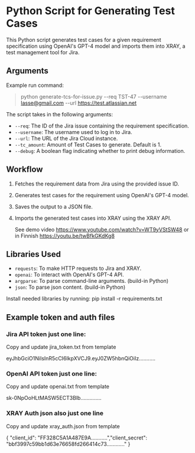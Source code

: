 # Python Script for Generating Test Cases

This Python script generates test cases for a given requirement specification using OpenAI's GPT-4 model and imports them into XRAY, a test management tool for Jira.

## Arguments

Example run command:
> python generate-tcs-for-issue.py --req TST-47 --username lasse@gmail.com --url https://test.atlassian.net

The script takes in the following arguments:

- `--req`: The ID of the Jira issue containing the requirement specification.
- `--username`: The username used to log in to Jira.
- `--url`: The URL of the Jira Cloud instance.
- `--tc_amount`: Amount of Test Cases to generate. Default is 1.
- `--debug`: A boolean flag indicating whether to print debug information.

## Workflow

1. Fetches the requirement data from Jira using the provided issue ID.
2. Generates test cases for the requirement using OpenAI's GPT-4 model.
3. Saves the output to a JSON file.
4. Imports the generated test cases into XRAY using the XRAY API.

   See demo video https://www.youtube.com/watch?v=WT9yVStSW48
   or in Finnish https://youtu.be/twBfkGKdKg8

## Libraries Used

- `requests`: To make HTTP requests to Jira and XRAY.
- `openai`: To interact with OpenAI's GPT-4 API.
- `argparse`: To parse command-line arguments. (build-in Python)
- `json`: To parse json content. (build-in Python)

Install needed libraries by running: pip install -r requirements.txt

## Example token and auth files

### Jira API token just one line:
Copy and update jira_token.txt from template

eyJhbGciO1NiIsInR5cCI6IkpXVCJ9.eyJ0ZW5hbnQiOiIz...........

### OpenAI API token just one line:
Copy and update openai.txt from template

sk-0NpOoHLtMASW5ECT3Blb..............

### XRAY Auth json also just one line
Copy and update xray_auth.json from template

{ "client_id": "FF328C5A1A487E9A...........","client_secret": "bbf3997c59bb1d63e76658fd266414c73............" }
